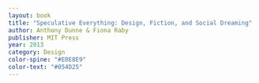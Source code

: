 ```yaml
---
layout: book 
title: "Speculative Everything: Design, Fiction, and Social Dreaming"
author: Anthony Dunne & Fiona Raby
publisher: MIT Press
year: 2013
category: Design
color-spine: "#E0E8E9"
color-text: "#054D25"
---
```

